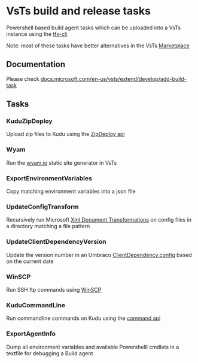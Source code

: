 # VsTs build and release tasks 

Powershell based build agent tasks which can be uploaded into a VsTs instance using the [tfx-cli](https://www.npmjs.com/package/tfx-cli)  

Note: most of these tasks have better alternatives in the VsTs [Marketplace](https://marketplace.visualstudio.com/vsts)

## Documentation

Please check [docs.microsoft.com/en-us/vsts/extend/develop/add-build-task](https://docs.microsoft.com/en-us/vsts/extend/develop/add-build-task)

## Tasks

### KuduZipDeploy

Upload zip files to Kudu using the [ZipDeploy api](https://github.com/projectkudu/kudu/wiki/Deploying-from-a-zip-file) 

### Wyam

Run the [wyam.io](https://wyam.io) static site generator in VsTs

### ExportEnvironmentVariables

Copy matching environment variables into a json file

### UpdateConfigTransform

Recursively run Microsoft [Xml Document Transformations](https://www.nuget.org/packages/Microsoft.Web.Xdt/) on config files in a directory matching a file pattern

### UpdateClientDependencyVersion

Update the version number in an Umbraco [ClientDependency.config](https://github.com/Shazwazza/ClientDependency) based on the current date

### WinSCP

Run SSH ftp commands using [WinSCP](https://winscp.net/eng/docs/library_powershell)

### KuduCommandLine

Run commandline commands on Kudu using the [command api](https://github.com/projectkudu/kudu/wiki/REST-API#command) 

### ExportAgentInfo 

Dump all environment variables and available Powershelll cmdlets in a textfile for debugging a Build agent


